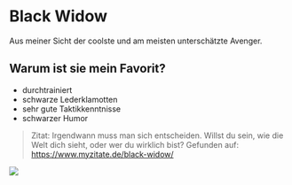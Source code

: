 # Black Widow
Aus meiner Sicht der coolste und am meisten unterschätzte Avenger.
## Warum ist sie mein Favorit?
* durchtrainiert
* schwarze Lederklamotten
* sehr gute Taktikkenntnisse
* schwarzer Humor
> Zitat:
> Irgendwann muss man sich entscheiden. 
> Willst du sein, wie die Welt dich sieht, 
> oder wer du wirklich bist? 
> Gefunden auf: https://www.myzitate.de/black-widow/
<img src="https://www.free-largeimages.com/wp-content/uploads/2019/08/98848104e797db6f49e7ce65fec65b64.jpg" />